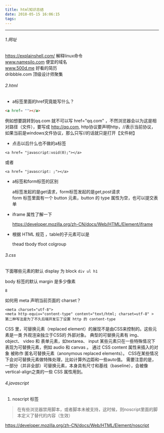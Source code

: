 ```yaml
---
title: html知识总结
date: 2018-05-15 16:06:15
tags:
---
```


 ---

###### 1.网址
https://explainshell.com/    解释linux命令 <br/>
www.namesilo.com             便宜的域名    <br/>
www.500d.me                  好看的简历    <br/>
dribbble.com                 顶级设计师聚集




###### 2.html

- a标签里面的href究竟能写什么？
```html
<a href= ""></a>
```
例如想要跳转到qq.com 就不可以写 href="qq.com" ，不然浏览器会以为这是相对路径（文件），要写成 http://qq.com, http协议要声明http，//表示当前协议，如果当前是windows文件协议，那么只写//的话就只是打开【文件树】

- 点击以后什么也不做的a标签
```
<a href= "javascript:void(0);"></a>
```
或者

```
<a href= "javascript: ;"></a>
```

- a标签和form标签的区别

    a标签发起的是get请求，form标签发起的是get,post请求<br/>
    form 标签里面有一个 button 元素，button 的 type 属性为空，也可以提交表单

- iframe 属性了解一下

    https://developer.mozilla.org/zh-CN/docs/Web/HTML/Element/iframe

- 根据 HTML 规范 ，table的子元素可以是

    thead
    tbody
    tfoot
    colgroup




###### 3.css

下面哪些元素的默认 display 为 block
    ```
    div ul h1
    ```

body 标签的默认 margin 是多少像素

    8

如何用 meta 声明当前页面的 charset？

    <meta charset="utf-8">
    <meta http-equiv="content-type" content="text/html; charset=utf-8" >
    第二种写法是为了不久后端开发忘了设置 http 的 content-type


CSS 里，可替换元素（replaced element）的展现不是由CSS来控制的。这些元素是一类 外观渲染独立于CSS的 外部对象。 典型的可替换元素有 img、 object、 video 和 表单元素，如textarea、 input 某些元素只在一些特殊情况下表现为可替换元素，例如 audio 和 canvas 。 通过 CSS content 属性来插入的对象 被称作 匿名可替换元素（anonymous replaced elements）。
CSS在某些情况下会对可替换元素做特殊处理，比如计算外边距和一些auto值。
需要注意的是，一部分（并非全部）可替换元素，本身具有尺寸和基线（baseline），会被像vertical-align之类的一些 CSS 属性用到。

###### 4.javascript

1. noscript 标签

>在有些浏览器禁用脚本，或者脚本未被支持，这时候，则noscript里面的脚本定义了替代的内容（生效）

https://developer.mozilla.org/zh-CN/docs/Web/HTML/Element/noscript
